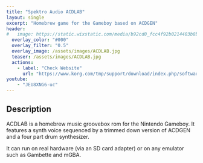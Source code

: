 ```yaml
---
title: "Spektro Audio ACDLAB"
layout: single
excerpt: "Homebrew game for the Gameboy based on ACDGEN"
header:
#   image: https://static.wixstatic.com/media/b92cd0_fcc4f92b0214403b8b297532525e38e7~mv2.jpg/v1/fill/w_676,h_652,al_c,q_85,usm_0.66_1.00_0.01/b92cd0_fcc4f92b0214403b8b297532525e38e7~mv2.jpg
  overlay_color: "#000"
  overlay_filter: "0.5"
  overlay_image: /assets/images/ACDLAB.jpg
  teaser: /assets/images/ACDLAB.jpg
  actions:
    - label: "Check Website"
      url: "https://www.korg.com/tmp/support/download/index.php/software/0/733/4572/?country=us&page=software&prodtype=0&prodid=733&fileid=4572"
youtube:
    - "JEU8XNG6-uc"
---
```



## Description

ACDLAB is a homebrew music groovebox rom for the Nintendo Gameboy. 
It features a synth voice sequenced by a trimmed down version of ACDGEN and a four part drum synthesizer.

It can run on real hardware (via an SD card adapter) or on any emulator such as Gambette and mGBA.
